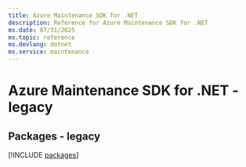 ```yaml
---
title: Azure Maintenance SDK for .NET
description: Reference for Azure Maintenance SDK for .NET
ms.date: 07/31/2025
ms.topic: reference
ms.devlang: dotnet
ms.service: maintenance
---
```

# Azure Maintenance SDK for .NET - legacy
## Packages - legacy
[!INCLUDE [packages](maintenance-index.md)]
